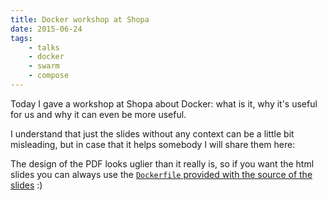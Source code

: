 ```yaml
---
title: Docker workshop at Shopa
date: 2015-06-24
tags:
    - talks
    - docker
    - swarm
    - compose
---
```


Today I gave a workshop at Shopa about Docker: what is it, why it's useful for
us and why it can even be more useful.

I understand that just the slides without any context can be a little bit
misleading, but in case that it helps somebody I will share them here:

<script async class="speakerdeck-embed" data-id="89a4c425784846e38d93e6328dbfecef" data-ratio="1.36898395721925" src="//speakerdeck.com/assets/embed.js"></script>

The design of the PDF looks uglier than it really is, so if you want the html
slides you can always use the [`Dockerfile` provided with the source of the
slides](https://github.com/agonzalezro/slides/blob/master/docker/Dockerfile) :)
